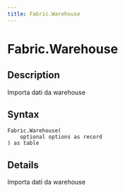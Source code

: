 ```yaml
---
title: Fabric.Warehouse
---
```


# Fabric.Warehouse


## Description

Importa dati da warehouse


## Syntax

```powerquery
Fabric.Warehouse(
    optional options as record
) as table
```


## Details

Importa dati da warehouse


